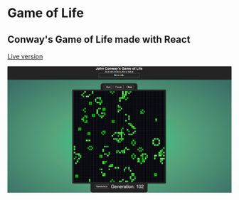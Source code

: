 # Game of Life
## Conway's Game of Life made with React

[Live version](https://arcia125.github.io/game-of-life/dist/ "React Game of Life")

![John Conway's Game  of Life](https://github.com/Arcia125/kevinmhallett/blob/master/src/images/project-life.png "React John Conway's Game of life")